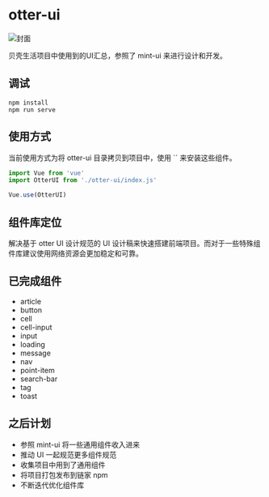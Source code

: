 # otter-ui

![封面](http://git.lianjia.com/ptc-csd/otter-ui/raw/master/src/assets/logo.png)

贝壳生活项目中使用到的UI汇总，参照了 mint-ui 来进行设计和开发。

## 调试

```shell
npm install
npm run serve
```

## 使用方式

当前使用方式为将 otter-ui 目录拷贝到项目中，使用 `` 来安装这些组件。

```js
import Vue from 'vue'
import OtterUI from './otter-ui/index.js'

Vue.use(OtterUI)
```

## 组件库定位

解决基于 otter UI 设计规范的 UI 设计稿来快速搭建前端项目。而对于一些特殊组件库建议使用网络资源会更加稳定和可靠。

## 已完成组件

* article
* button
* cell
* cell-input
* input
* loading
* message
* nav
* point-item
* search-bar
* tag
* toast

## 之后计划

* 参照 mint-ui 将一些通用组件收入进来
* 推动 UI 一起规范更多组件规范
* 收集项目中用到了通用组件
* 将项目打包发布到链家 npm
* 不断迭代优化组件库
